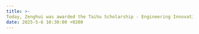 ```yaml
---
title: >-
Today, Zenghui was awarded the Taihu Scholarship - Engineering Innovation Star Honor, which was jointly established by Yixing City and the Future Technology College of Tianjin University, with a grant amount of 10,000 RMB. The aim is to cultivate innovative talents through the collaboration between the university and the local area, encourage students to develop comprehensively in fields such as scientific research innovation and social practice, and at the same time promote the integration of industry, academia and research in Yixing's advantageous industries such as environmental protection and intelligent manufacturing, serving the regional economic development.
date: 2025-5-6 10:30:00 +0200
---
```


